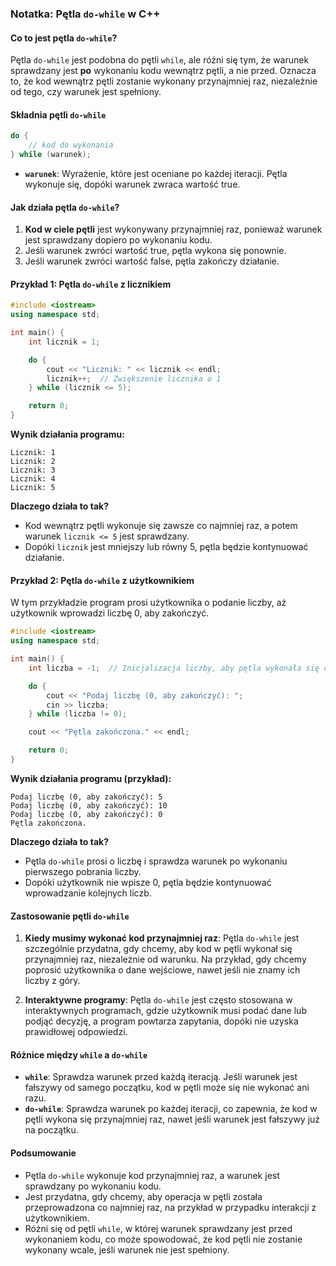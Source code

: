 ### Notatka: Pętla `do-while` w C++

#### Co to jest pętla `do-while`?

Pętla `do-while` jest podobna do pętli `while`, ale różni się tym, że warunek sprawdzany jest **po** wykonaniu kodu wewnątrz pętli, a nie przed. Oznacza to, że kod wewnątrz pętli zostanie wykonany przynajmniej raz, niezależnie od tego, czy warunek jest spełniony.

#### Składnia pętli `do-while`

```cpp
do {
    // kod do wykonania
} while (warunek);
```

- **`warunek`**: Wyrażenie, które jest oceniane po każdej iteracji. Pętla wykonuje się, dopóki warunek zwraca wartość true.

#### Jak działa pętla `do-while`?

1. **Kod w ciele pętli** jest wykonywany przynajmniej raz, ponieważ warunek jest sprawdzany dopiero po wykonaniu kodu.
2. Jeśli warunek zwróci wartość true, pętla wykona się ponownie.
3. Jeśli warunek zwróci wartość false, pętla zakończy działanie.

#### Przykład 1: Pętla `do-while` z licznikiem

```cpp
#include <iostream>
using namespace std;

int main() {
    int licznik = 1;

    do {
        cout << "Licznik: " << licznik << endl;
        licznik++;  // Zwiększenie licznika o 1
    } while (licznik <= 5);

    return 0;
}
```

**Wynik działania programu:**
```
Licznik: 1
Licznik: 2
Licznik: 3
Licznik: 4
Licznik: 5
```

**Dlaczego działa to tak?**
- Kod wewnątrz pętli wykonuje się zawsze co najmniej raz, a potem warunek `licznik <= 5` jest sprawdzany.
- Dopóki `licznik` jest mniejszy lub równy 5, pętla będzie kontynuować działanie.

#### Przykład 2: Pętla `do-while` z użytkownikiem

W tym przykładzie program prosi użytkownika o podanie liczby, aż użytkownik wprowadzi liczbę 0, aby zakończyć.

```cpp
#include <iostream>
using namespace std;

int main() {
    int liczba = -1;  // Inicjalizacja liczby, aby pętla wykonała się co najmniej raz

    do {
        cout << "Podaj liczbę (0, aby zakończyć): ";
        cin >> liczba;
    } while (liczba != 0);

    cout << "Pętla zakończona." << endl;

    return 0;
}
```

**Wynik działania programu (przykład):**
```
Podaj liczbę (0, aby zakończyć): 5
Podaj liczbę (0, aby zakończyć): 10
Podaj liczbę (0, aby zakończyć): 0
Pętla zakończona.
```

**Dlaczego działa to tak?**
- Pętla `do-while` prosi o liczbę i sprawdza warunek po wykonaniu pierwszego pobrania liczby.
- Dopóki użytkownik nie wpisze 0, pętla będzie kontynuować wprowadzanie kolejnych liczb.

#### Zastosowanie pętli `do-while`

1. **Kiedy musimy wykonać kod przynajmniej raz**: Pętla `do-while` jest szczególnie przydatna, gdy chcemy, aby kod w pętli wykonał się przynajmniej raz, niezależnie od warunku. Na przykład, gdy chcemy poprosić użytkownika o dane wejściowe, nawet jeśli nie znamy ich liczby z góry.
   
2. **Interaktywne programy**: Pętla `do-while` jest często stosowana w interaktywnych programach, gdzie użytkownik musi podać dane lub podjąć decyzję, a program powtarza zapytania, dopóki nie uzyska prawidłowej odpowiedzi.

#### Różnice między `while` a `do-while`

- **`while`**: Sprawdza warunek przed każdą iteracją. Jeśli warunek jest fałszywy od samego początku, kod w pętli może się nie wykonać ani razu.
- **`do-while`**: Sprawdza warunek po każdej iteracji, co zapewnia, że kod w pętli wykona się przynajmniej raz, nawet jeśli warunek jest fałszywy już na początku.

#### Podsumowanie

- Pętla `do-while` wykonuje kod przynajmniej raz, a warunek jest sprawdzany po wykonaniu kodu.
- Jest przydatna, gdy chcemy, aby operacja w pętli została przeprowadzona co najmniej raz, na przykład w przypadku interakcji z użytkownikiem.
- Różni się od pętli `while`, w której warunek sprawdzany jest przed wykonaniem kodu, co może spowodować, że kod pętli nie zostanie wykonany wcale, jeśli warunek nie jest spełniony.
